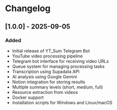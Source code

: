 # Changelog

## [1.0.0] - 2025-09-05

### Added
- Initial release of YT_Sum Telegram Bot
- YouTube video processing pipeline
- Telegram bot interface for receiving video URLs
- Queue system for managing processing tasks
- Transcription using Supadata API
- AI analysis using Google Gemini
- Notion integration for storing results
- Multiple summary levels (short, medium, full)
- Resource extraction from videos
- Docker support
- Installation scripts for Windows and Linux/macOS